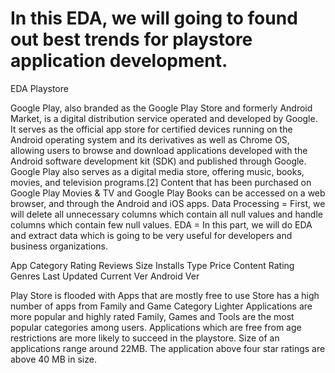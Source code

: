 # In this EDA, we will going to found out best trends for playstore application development.

EDA Playstore

Google Play, also branded as the Google Play Store and formerly Android Market, is a digital distribution service operated and developed by Google. It serves as the official app store for certified devices running on the Android operating system and its derivatives as well as Chrome OS, allowing users to browse and download applications developed with the Android software development kit (SDK) and published through Google. Google Play also serves as a digital media store, offering music, books, movies, and television programs.[2] Content that has been purchased on Google Play Movies & TV and Google Play Books can be accessed on a web browser, and through the Android and iOS apps.
Data Processing = First, we will delete all unnecessary columns which contain all null values and handle columns which contain few null values.
EDA = In this part, we will do EDA and extract data which is going to be very useful for developers and business organizations.

App
Category 
Rating 
Reviews
Size 
Installs
Type
Price
Content Rating
Genres
Last Updated
Current Ver
Android Ver

Play Store is flooded with Apps that are mostly free to use
Store has a high number of apps from Family and Game Category
Lighter Applications are more popular and highly rated
Family, Games and Tools are the most popular categories among users.
Applications which are free from age restrictions are more likely to succeed in the playstore.
Size of an applications range around 22MB.
The application above four star ratings are above 40 MB in size.
